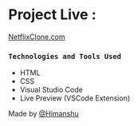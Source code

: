 # Project Live :
  [NetflixClone.com](https://himanshu2312.github.io/netflix-clone/)

### `Technologies and Tools Used`
- HTML
- CSS
- Visual Studio Code
- Live Preview (VSCode Extension)

Made by [@Himanshu](https://www.linkedin.com/in/himanshu2312/)
